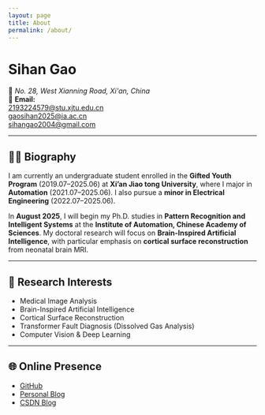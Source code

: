 ```yaml
---
layout: page
title: About
permalink: /about/
---
```

<style>
body {
  font-family: -apple-system, BlinkMacSystemFont, "Segoe UI", "Helvetica Neue", "Arial", "PingFang SC", "Hiragino Sans GB", "Microsoft YaHei", sans-serif;
}
</style>

# **Sihan Gao**

📍 *No. 28, West Xianning Road, Xi'an, China*  
📧 **Email:**  
[2193224579@stu.xjtu.edu.cn](mailto:2193224579@stu.xjtu.edu.cn)  
[gaosihan2025@ia.ac.cn](mailto:gaosihan2025@ia.ac.cn)  
[sihangao2004@gmail.com](mailto:sihangao2004@gmail.com)

---

## 🧑‍🎓 Biography

I am currently an undergraduate student enrolled in the **Gifted Youth Program** (2019.07–2025.06) at **Xi’an Jiao tong University**, where I major in **Automation** (2021.07–2025.06). I also pursue a **minor in Electrical Engineering** (2022.07–2025.06).

In **August 2025**, I will begin my Ph.D. studies in **Pattern Recognition and Intelligent Systems** at the **Institute of Automation, Chinese Academy of Sciences**. My doctoral research will focus on **Brain-Inspired Artificial Intelligence**, with particular emphasis on **cortical surface reconstruction** from neonatal brain MRI.

---

## 🧠 Research Interests

- Medical Image Analysis  
- Brain-Inspired Artificial Intelligence 
- Cortical Surface Reconstruction  
- Transformer Fault Diagnosis (Dissolved Gas Analysis)  
- Computer Vision & Deep Learning  

---

## 🌐 Online Presence

- [GitHub](https://github.com/Sihan0229)
- [Personal Blog](https://sihan0229.github.io/)
- [CSDN Blog](https://blog.csdn.net/GabrielleGao?spm=1010.2135.3001.5343)
